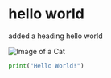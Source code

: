 # hello world

added a heading hello world

![Image of a Cat](https://i.natgeofe.com/n/548467d8-c5f1-4551-9f58-6817a8d2c45e/NationalGeographic_2572187_square.jpg)

``` python
print("Hello World!")
```
